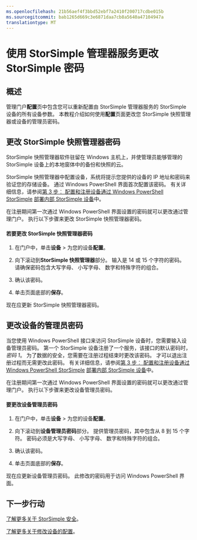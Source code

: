 ```yaml
---
ms.openlocfilehash: 21b56aef4f3bbd52ebf7a2410f200717cdbe015b
ms.sourcegitcommit: bab1265d669c3e6871daa7cb8a5640a47104947a
translationtype: MT
---
```

<properties 
   pageTitle="更改您的密码 StorSimple |Microsoft Azure" 
   description="介绍如何使用 StorSimple 管理器服务更改您 StorSimple 快照管理器和设备的管理员密码。" 
   services="storsimple" 
   documentationCenter="NA" 
   authors="SharS" 
   manager="carolz" 
   editor=""/>

<tags
   ms.service="storsimple"
   ms.devlang="NA"
   ms.topic="article"
   ms.tgt_pltfrm="NA"
   ms.workload="TBD" 
   ms.date="08/31/2015"
   ms.author="v-sharos@microsoft.com"/>

# 使用 StorSimple 管理器服务更改 StorSimple 密码

## 概述 

管理门户**配置**页中包含您可以重新配置由 StorSimple 管理器服务的 StorSimple 设备的所有设备参数。 本教程介绍如何使用**配置**页面更改您 StorSimple 快照管理器或设备的管理员密码。

## 更改 StorSimple 快照管理器密码

StorSimple 快照管理器软件驻留在 Windows 主机上，并使管理员能够管理的 StorSimple 设备上的本地窗体中的备份和快照的云。

StorSimple 快照管理器中配置设备，系统将提示您提供的设备的 IP 地址和密码来验证您的存储设备。 通过 Windows PowerShell 界面首次配置该密码。 有关详细信息，请参阅[第 3 步︰ 配置和注册设备通过 Windows PowerShell StorSimple](storsimple-deployment-walkthrough.md#step-3-configure-and-register-the-device-through-windows-powershell-for-storsimple) [部署内部 StorSimple 设备](storsimple-deployment-walkthrough.md)中。

在注册期间第一次通过 Windows PowerShell 界面设置的密码就可以更改通过管理门户。 执行以下步骤来更改 StorSimple 快照管理器密码。

#### 若要更改 StorSimple 快照管理器密码

1. 在门户中，单击**设备** > 为您的设备**配置**。

2. 向下滚动到**StorSimple 快照管理器**部分。 输入是 14 或 15 个字符的密码。 请确保密码包含大写字母、 小写字母、 数字和特殊字符的组合。

3. 确认该密码。

4. 单击页面底部的**保存**。

现在应更新 StorSimple 快照管理器密码。
 
## 更改设备的管理员密码

当您使用 Windows PowerShell 接口来访问 StorSimple 设备时，您需要输入设备管理员密码。 第一个 StorSimple 设备注册了一个服务，该接口的默认密码时，*密码 1*。 为了数据的安全，您需要在注册过程结束时更改该密码。 才可以退出注册过程而无需更改此密码。 有关详细信息，请参阅[第 3 步︰ 配置和注册设备通过 Windows PowerShell StorSimple](storsimple-deployment-walkthrough.md#step-3-configure-and-register-the-device-through-windows-powershell-for-storsimple) [部署内部 StorSimple 设备](storsimple-deployment-walkthrough.md)中。

在注册期间第一次通过 Windows PowerShell 界面设置的密码就可以更改通过管理门户。 执行以下步骤来更改设备管理员密码。

#### 要更改设备管理员密码

1. 在门户中，单击**设备** > 为您的设备**配置**。

2. 向下滚动到**设备管理员密码**部分。 提供管理员密码，其中包含从 8 到 15 个字符。 密码必须是大写字母、 小写字母、 数字和特殊字符的组合。

3. 确认该密码。

4. 单击页面底部的**保存**。

现在应更新设备管理员密码。 此修改的密码用于访问 Windows PowerShell 界面。

## 下一步行动

[了解更多关于 StorSimple 安全](storsimple-security.md)。

[了解更多关于修改设备的配置](storsimple-modify-device-config.md)。